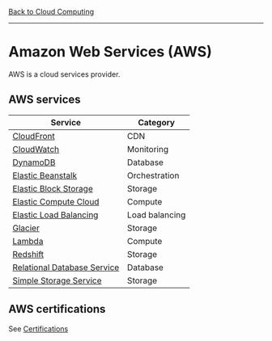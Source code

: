 [Back to Cloud Computing](../README.md)

---

# Amazon Web Services (AWS)

AWS is a cloud services provider.

## AWS services

| Service | Category |
| ------- | -------- |
| [CloudFront](services/cloudfront.md) | CDN |
| [CloudWatch](services/cloudwatch.md) | Monitoring |
| [DynamoDB](services/dynamodb.md) | Database |
| [Elastic Beanstalk](services/elastic-beanstalk.md) | Orchestration |
| [Elastic Block Storage](services/ebs.md) | Storage |
| [Elastic Compute Cloud](services/ec2.md) | Compute |
| [Elastic Load Balancing](services/elb.md) | Load balancing |
| [Glacier](services/glacier.md) | Storage |
| [Lambda](services/lambda.md) | Compute |
| [Redshift](services/redshift.md) | Storage |
| [Relational Database Service](services/rds.md) | Database |
| [Simple Storage Service](services/s3.md) | Storage |

## AWS certifications

See [Certifications](../../certs/README.md)
